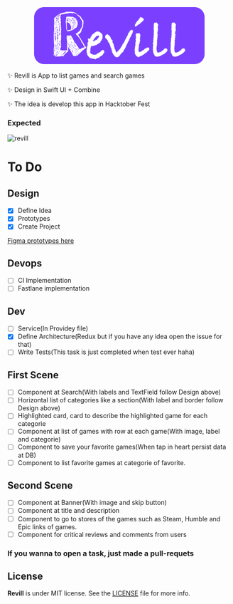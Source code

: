 <p align="center">
    <img height="128" alt="Screen Shot 2019-08-28 at 22 25 25" src="/design/wide.png">
</p>

✨ Revill is App to list games and search games 

✨ Design in Swift UI + Combine

✨ The idea is develop this app in Hacktober Fest

### Expected
![revill](https://user-images.githubusercontent.com/32227073/65997616-0ef63f80-e470-11e9-8faa-d2d6728202a5.png)

# To Do

## Design 

- [X] Define Idea
- [X] Prototypes
- [X] Create Project

[Figma prototypes here](https://www.figma.com/file/8lTcWrH8EzPljSW9OVwIh8/Revill?node-id=0%3A1)


## Devops
- [ ] CI Implementation
- [ ] Fastlane implementation

## Dev  
- [ ] Service(In Providey file)
- [X] Define Architecture(Redux but if you have any idea open the issue for that)         
- [ ] Write Tests(This task is just completed when test ever haha)

## First Scene
- [ ] Component at Search(With labels and TextField follow Design above)
- [ ] Horizontal list of categories like a section(With label and border follow Design above)
- [ ] Highlighted card, card to describe the highlighted game for each categorie
- [ ] Component at list of games with row at each game(With image, label and categorie)
- [ ] Component to save your favorite games(When tap in heart persist data at DB)
- [ ] Component to list favorite games at categorie of favorite.

## Second Scene
- [ ] Component at Banner(With image and skip button) 
- [ ] Component at title and description
- [ ] Component to go to stores of the games such as Steam, Humble and Epic links of games.
- [ ] Component for critical reviews and comments from users

### If you wanna to open a task, just made a pull-requets


## License

**Revill** is under MIT license. See the [LICENSE](LICENSE) file for more info.
